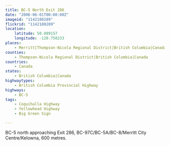 ```yaml
---
title: BC-5 North Exit 286
date: "2006-06-01T00:00:00Z"
imageid: "1142180289"
flickrid: "1142180289"
location:
    latitude: 50.089157
    longitude: -120.750233
places:
    - Merritt|Thompson-Nicola Regional District|British Columbia|Canada
counties:
    - Thompson-Nicola Regional District|British Columbia|Canada
countries:
    - Canada
states:
    - British Columbia|Canada
highwaytypes:
    - British Columbia Provincial Highway
highways:
    - BC-5
tags:
    - Coquihalla Highway
    - Yellowhead Highway
    - Big Green Sign

---
```

BC-5 north approaching Exit 286, BC-97C/BC-5A/BC-8/Merritt City Centre/Kelowna, 600 metres.